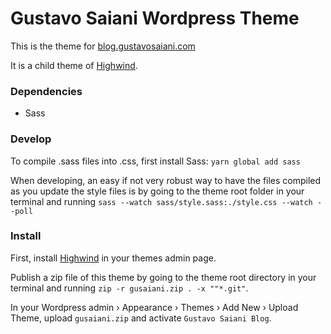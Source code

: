 # Gustavo Saiani Wordpress Theme

This is the theme for [blog.gustavosaiani.com](http://blog.gustavosaiani.com)

It is a child theme of [Highwind](https://wordpress.org/themes/highwind/).

### Dependencies

* Sass

### Develop

To compile .sass files into .css, first install Sass: `yarn global add sass`

When developing, an easy if not very robust way to have the files compiled as you update the style files is by going to the theme root folder in your terminal and running `sass --watch sass/style.sass:./style.css --watch --poll`

### Install

First, install [Highwind](https://wordpress.org/themes/highwind/) in your themes admin page.

Publish a zip file of this theme by going to the theme root directory in your terminal and running `zip -r gusaiani.zip . -x ""*.git"`.

In your Wordpress admin › Appearance › Themes › Add New › Upload Theme, upload `gusaiani.zip` and activate `Gustavo Saiani Blog`.


